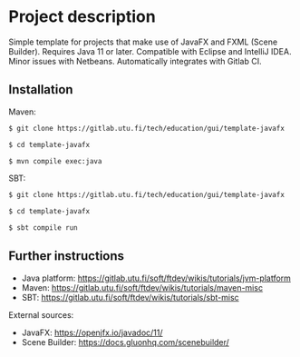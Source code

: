 # Project description

Simple template for projects that make use of JavaFX and FXML (Scene Builder).
Requires Java 11 or later. Compatible with
Eclipse and IntelliJ IDEA. Minor issues with Netbeans. Automatically
integrates with Gitlab CI.

## Installation

Maven:

```bash
$ git clone https://gitlab.utu.fi/tech/education/gui/template-javafx

$ cd template-javafx

$ mvn compile exec:java
```

SBT:

```bash
$ git clone https://gitlab.utu.fi/tech/education/gui/template-javafx

$ cd template-javafx

$ sbt compile run
```

## Further instructions

  * Java platform: https://gitlab.utu.fi/soft/ftdev/wikis/tutorials/jvm-platform
  * Maven: https://gitlab.utu.fi/soft/ftdev/wikis/tutorials/maven-misc
  * SBT: https://gitlab.utu.fi/soft/ftdev/wikis/tutorials/sbt-misc
  
External sources:

  * JavaFX: https://openjfx.io/javadoc/11/
  * Scene Builder: https://docs.gluonhq.com/scenebuilder/
